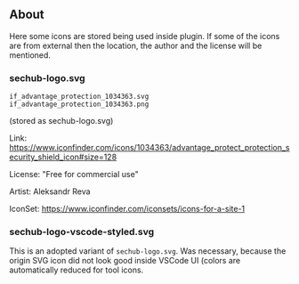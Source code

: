 ## About

Here some icons are stored being used inside plugin. If some of the icons are from external then the location, the author and the license will be mentioned.

### sechub-logo.svg
`if_advantage_protection_1034363.svg`
`if_advantage_protection_1034363.png`

(stored as sechub-logo.svg)

Link: <https://www.iconfinder.com/icons/1034363/advantage_protect_protection_security_shield_icon#size=128>

License: "Free for commercial use"

Artist: Aleksandr Reva

IconSet: <https://www.iconfinder.com/iconsets/icons-for-a-site-1>


### sechub-logo-vscode-styled.svg
This is an adopted variant of `sechub-logo.svg`. Was necessary, because the origin SVG icon did not look good inside VSCode UI (colors are automatically reduced for tool icons.
